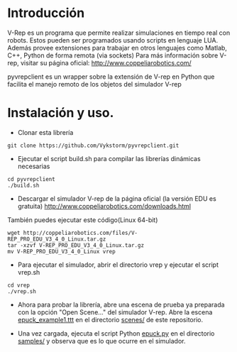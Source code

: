 
# Introducción

V-Rep es un programa que permite realizar simulaciones en tiempo real con robots. Estos pueden ser programados usando scripts en lenguaje LUA. Además provee extensiones para trabajar en otros lenguajes como Matlab, C++, Python de forma remota (via sockets)
Para más información sobre V-rep, visitar su página oficial: http://www.coppeliarobotics.com/

pyvrepclient es un wrapper sobre la extensión de V-rep en Python que facilita el manejo remoto de los objetos del simulador V-rep


# Instalación y uso.

- Clonar esta librería
```
git clone https://github.com/Vykstorm/pyvrepclient.git
```
- Ejecutar el script build.sh para compilar las librerías dinámicas necesarias
```
cd pyvrepclient
./build.sh
```

- Descargar el simulador V-rep de la página oficial (la versión EDU es gratuita)
http://www.coppeliarobotics.com/downloads.html

También puedes ejecutar este código(Linux 64-bit)
```
wget http://coppeliarobotics.com/files/V-REP_PRO_EDU_V3_4_0_Linux.tar.gz
tar -xzvf V-REP_PRO_EDU_V3_4_0_Linux.tar.gz
mv V-REP_PRO_EDU_V3_4_0_Linux vrep
```
- Para ejecutar el simulador, abrir el directorio vrep y ejecutar el script vrep.sh
```
cd vrep
./vrep.sh
```

- Ahora para probar la librería, abre una escena de prueba ya preparada con la opción "Open Scene..." del simulador V-rep.
Abre la escena [epuck_example1.ttt](scenes/epuck_example1.ttt) en el directorio [scenes/](scenes/) de este repositorio.


- Una vez cargada, ejecuta el script Python [epuck.py](samples/epuck.py) en el directorio [samples/](samples/) y observa que es lo que ocurre en el simulador.



